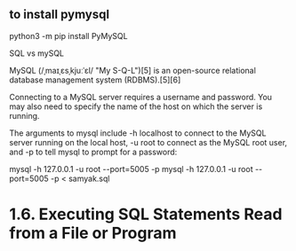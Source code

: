 ## to install pymysql

python3 -m pip install PyMySQL

SQL vs mySQL

MySQL (/ˌmaɪˌɛsˌkjuːˈɛl/ "My S-Q-L")[5] is an open-source relational database management system (RDBMS).[5][6]

Connecting to a MySQL server requires a username and password. You may also need to specify the name of the host on which the server is running.

The arguments to mysql include -h localhost to connect to the MySQL server running on the local host, -u root to connect as the MySQL root user, and -p to tell mysql to prompt for a password:

mysql -h 127.0.0.1 -u root --port=5005 -p 
mysql -h 127.0.0.1 -u root --port=5005 -p < samyak.sql


# 1.6. Executing SQL Statements Read from a File or Program